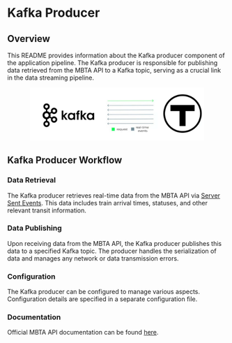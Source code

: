 # Kafka Producer

## Overview

This README provides information about the Kafka producer component of the application pipeline.
The Kafka producer is responsible for publishing data retrieved from the MBTA API to a Kafka topic, serving as a crucial link in the data streaming pipeline.

<div align="center">
  <img src="/assets/architecture/kafka-producer.svg" alt="Kafka Producer" width="400"/>
</div>

## Kafka Producer Workflow

### Data Retrieval

The Kafka producer retrieves real-time data from the MBTA API via [Server Sent Events](https://www.mbta.com/developers/v3-api/streaming).
This data includes train arrival times, statuses, and other relevant transit information.

### Data Publishing

Upon receiving data from the MBTA API, the Kafka producer publishes this data to a specified Kafka topic.
The producer handles the serialization of data and manages any network or data transmission errors.

### Configuration

The Kafka producer can be configured to manage various aspects.
Configuration details are specified in a separate configuration file.

### Documentation

Official MBTA API documentation can be found [here](https://api-v3.mbta.com/docs/swagger/index.html).
